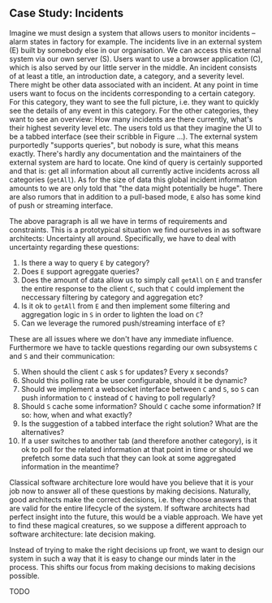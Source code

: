 ## Case Study: Incidents

Imagine we must design a system that allows users to monitor incidents
– alarm states in factory for example. The incidents live in an
external system (E) built by somebody else in our organisation. We can
access this external system via our own server (S). Users want to use
a browser application (C), which is also served by our little server
in the middle. An incident consists of at least a title, an
introduction date, a category, and a severity level. There might be
other data associated with an incident. At any point in time users
want to focus on the incidents corresponding to a certain
category. For this category, they want to see the full picture,
i.e. they want to quickly see the details of any event in this
category. For the other categories, they want to see an overview: How
many incidents are there currently, what's their highest severity
level etc. The users told us that they imagine the UI to be a tabbed
interface (see their scribble in Figure ...). The external system
purportedly "supports queries", but nobody is sure, what this means
exactly. There's hardly any documentation and the maintainers of the
external system are hard to locate. One kind of query is certainly
supported and that is: get all information about all currently active
incidents across all categories (`getAll`). As for the size of data
this global incident information amounts to we are only told that "the
data might potentially be huge". There are also rumors that in
addition to a pull-based mode, `E` also has some kind of push or
streaming interface.

The above paragraph is all we have in terms of requirements and
constraints. This is a prototypical situation we find ourselves in as
software architects: Uncertainty all around. Specifically, we have to
deal with uncertainty regarding these questions:

1. Is there a way to query `E` by category?
2. Does `E` support agreggate queries?
3. Does the amount of data allow us to simply call `getAll` on `E` and
   transfer the entire response to the client `C`, such that `C` could
   implement the neccessary filtering by category and aggregation etc?
3. Is it ok to `getAll` from `E` and then implement some filtering and
   aggregation logic in `S` in order to lighten the load on `C`?
4. Can we leverage the rumored push/streaming interface of `E`?

These are all issues where we don't have any immediate influence.
Furthermore we have to tackle questions regarding our own subsystems
`C` and `S` and their communication:

5. When should the client `C` ask `S` for updates? Every x seconds?
6. Should this polling rate be user configurable, should it be dynamic?
7. Should we implement a websocket interface between `C` and `S`, so
   `S` can push information to `C` instead of `C` having to poll
   regularly?
8. Should `S` cache some information? Should `C` cache some
   information? If so: how, when and what exactly?
9. Is the suggestion of a tabbed interface the right solution? What are the alternatives?
10. If a user switches to another tab (and therefore another
    category), is it ok to poll for the related information at that
    point in time or should we prefetch some data such that
    they can look at some aggregated information in the meantime?

Classical software architecture lore would have you believe that it is
your job now to answer all of these questions by making
decisions. Naturally, good architects make the correct decisions,
i.e. they choose answers that are valid for the entire lifecycle of
the system. If software architects had perfect insight into the
future, this would be a viable approach. We have yet to find these
magical creatures, so we suppose a different approach to software
architecture: late decision making.

Instead of trying to make the right decisions up front, we want to
design our system in such a way that it is easy to change our minds
later in the process. This shifts our focus from making decisions to
making decisions possible.

TODO

